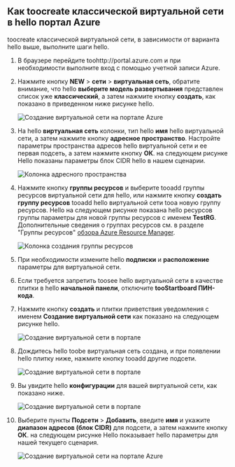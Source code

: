## <a name="how-toocreate-a-classic-vnet-in-hello-azure-portal"></a>Как toocreate классической виртуальной сети в hello портал Azure
toocreate классической виртуальной сети, в зависимости от варианта hello выше, выполните шаги hello.

1. В браузере перейдите toohttp://portal.azure.com и при необходимости выполните вход с помощью учетной записи Azure.
2. Нажмите кнопку **NEW** > **сети** > **виртуальная сеть**, обратите внимание, что hello **выберите модель развертывания** представлен список уже **классический**, а затем нажмите кнопку **создать**, как показано в приведенном ниже рисунке hello.
   
    ![Создание виртуальной сети на портале Azure](./media/virtual-networks-create-vnet-classic-pportal-include/vnet-create-pportal-figure1.gif)
3. На hello **виртуальная сеть** колонки, тип hello **имя** hello виртуальной сети, а затем нажмите кнопку **адресное пространство**. Настройте параметры пространства адресов hello виртуальной сети и ее первая подсеть, а затем нажмите кнопку **ОК**. на следующем рисунке Hello показаны параметры блок CIDR hello в нашем сценарии.
   
    ![Колонка адресного пространства](./media/virtual-networks-create-vnet-classic-pportal-include/vnet-create-pportal-figure2.png)
4. Нажмите кнопку **группы ресурсов** и выберите tooadd группы ресурсов виртуальной сети для hello, или нажмите кнопку **создать группу ресурсов** tooadd hello виртуальной сети tooa новую группу ресурсов. Hello на следующем рисунке показана hello ресурсов группы параметры для новой группы ресурсов с именем **TestRG**. Дополнительные сведения о группах ресурсов см. в разделе "Группы ресурсов" [обзора Azure Resource Manager](../articles/azure-resource-manager/resource-group-overview.md#resource-groups).
   
    ![Колонка создания группы ресурсов](./media/virtual-networks-create-vnet-classic-pportal-include/vnet-create-pportal-figure3.png)
5. При необходимости измените hello **подписки** и **расположение** параметры для виртуальной сети. 
6. Если требуется запретить toosee hello виртуальной сети в качестве плитки в hello **начальной панели**, отключите **tooStartboard ПИН-кода**. 
7. Нажмите кнопку **создать** и плитки приветствия уведомления с именем **Создание виртуальной сети** как показано на следующем рисунке hello.
   
    ![Создание виртуальной сети в портале](./media/virtual-networks-create-vnet-classic-pportal-include/vnet-create-pportal-figure4.png)
8. Дождитесь hello toobe виртуальная сеть создана, и при появлении hello плитку ниже, нажмите кнопку tooadd другие подсети.
   
    ![Создание виртуальной сети в портале](./media/virtual-networks-create-vnet-classic-pportal-include/vnet-create-pportal-figure5.png)
9. Вы увидите hello **конфигурации** для вашей виртуальной сети, как показано ниже. 
   
    ![Создание виртуальной сети в портале](./media/virtual-networks-create-vnet-classic-pportal-include/vnet-create-pportal-figure6.png)
10. Выберите пункты **Подсети** > **Добавить**, введите **имя** и укажите **диапазон адресов (блок CIDR)** для подсети, а затем нажмите кнопку **ОК**. на следующем рисунке Hello показывает hello параметры для нашей текущего сценария.
    
    ![Создание виртуальной сети на портале Azure](./media/virtual-networks-create-vnet-classic-pportal-include/vnet-create-pportal-figure7.gif)

